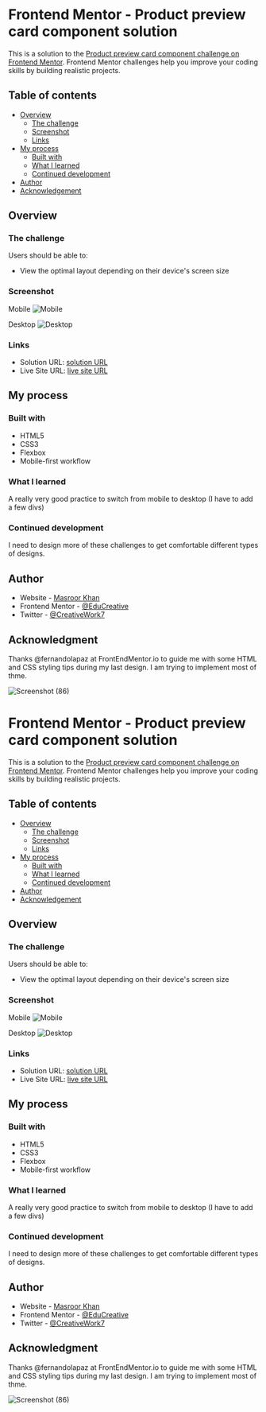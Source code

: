 # Frontend Mentor - Product preview card component solution

This is a solution to the [Product preview card component challenge on Frontend Mentor](https://www.frontendmentor.io/challenges/product-preview-card-component-GO7UmttRfa). Frontend Mentor challenges help you improve your coding skills by building realistic projects. 

## Table of contents

- [Overview](#overview)
  - [The challenge](#the-challenge)
  - [Screenshot](#screenshot)
  - [Links](#links)
- [My process](#my-process)
  - [Built with](#built-with)
  - [What I learned](#what-i-learned)
  - [Continued development](#continued-development)  
- [Author](#author)
- [Acknowledgement](#acknolwdgement)


## Overview

### The challenge

Users should be able to:

- View the optimal layout depending on their device's screen size

### Screenshot

Mobile
![Mobile](https://github.com/EduCreative/FrontEndMentor/assets/108581855/3848ad39-ea41-4d2d-8dc6-96d43d4880bf)

Desktop
![Desktop](https://github.com/EduCreative/FrontEndMentor/assets/108581855/2cb9d64c-a3e6-4cae-9e48-bc6068d62bc4)


### Links

- Solution URL: [solution URL ](https://github.com/EduCreative/FrontendMentor-stats-preview-card-component.git)
- Live Site URL: [live site URL](https://educreative.github.io/FrontendMentor-stats-preview-card-component/)

## My process

### Built with

- HTML5
- CSS3
- Flexbox
- Mobile-first workflow

### What I learned

A really very good practice to switch from mobile to desktop (I have to add a few divs)

### Continued development

I need to design more of these challenges to get comfortable different types of designs.

## Author

- Website - [Masroor Khan ](https://educreative.github.io/)
- Frontend Mentor - [@EduCreative](https://www.frontendmentor.io/profile/EduCreative)
- Twitter - [@CreativeWork7](https://www.twitter.com/Creativework7)
  
## Acknowledgment 

Thanks @fernandolapaz at FrontEndMentor.io to guide me with some HTML and CSS styling tips during my last design. I am trying to implement most of thme.

![Screenshot (86)](https://github.com/EduCreative/FrontEndMentor/assets/108581855/f133c76d-adac-4139-a6f1-1875cde2cb0e)
# Frontend Mentor - Product preview card component solution

This is a solution to the [Product preview card component challenge on Frontend Mentor](https://www.frontendmentor.io/challenges/product-preview-card-component-GO7UmttRfa). Frontend Mentor challenges help you improve your coding skills by building realistic projects. 

## Table of contents

- [Overview](#overview)
  - [The challenge](#the-challenge)
  - [Screenshot](#screenshot)
  - [Links](#links)
- [My process](#my-process)
  - [Built with](#built-with)
  - [What I learned](#what-i-learned)
  - [Continued development](#continued-development)  
- [Author](#author)
- [Acknowledgement](#acknolwdgement)


## Overview

### The challenge

Users should be able to:

- View the optimal layout depending on their device's screen size

### Screenshot

Mobile
![Mobile](https://github.com/EduCreative/FrontEndMentor/assets/108581855/3848ad39-ea41-4d2d-8dc6-96d43d4880bf)

Desktop
![Desktop](https://github.com/EduCreative/FrontEndMentor/assets/108581855/2cb9d64c-a3e6-4cae-9e48-bc6068d62bc4)


### Links

- Solution URL: [solution URL ](https://github.com/EduCreative/FrontendMentor-stats-preview-card-component.git)
- Live Site URL: [live site URL](https://educreative.github.io/FrontendMentor-stats-preview-card-component/)

## My process

### Built with

- HTML5
- CSS3
- Flexbox
- Mobile-first workflow

### What I learned

A really very good practice to switch from mobile to desktop (I have to add a few divs)

### Continued development

I need to design more of these challenges to get comfortable different types of designs.

## Author

- Website - [Masroor Khan ](https://educreative.github.io/)
- Frontend Mentor - [@EduCreative](https://www.frontendmentor.io/profile/EduCreative)
- Twitter - [@CreativeWork7](https://www.twitter.com/Creativework7)
  
## Acknowledgment 

Thanks @fernandolapaz at FrontEndMentor.io to guide me with some HTML and CSS styling tips during my last design. I am trying to implement most of thme.

![Screenshot (86)](https://github.com/EduCreative/FrontEndMentor/assets/108581855/f133c76d-adac-4139-a6f1-1875cde2cb0e)

